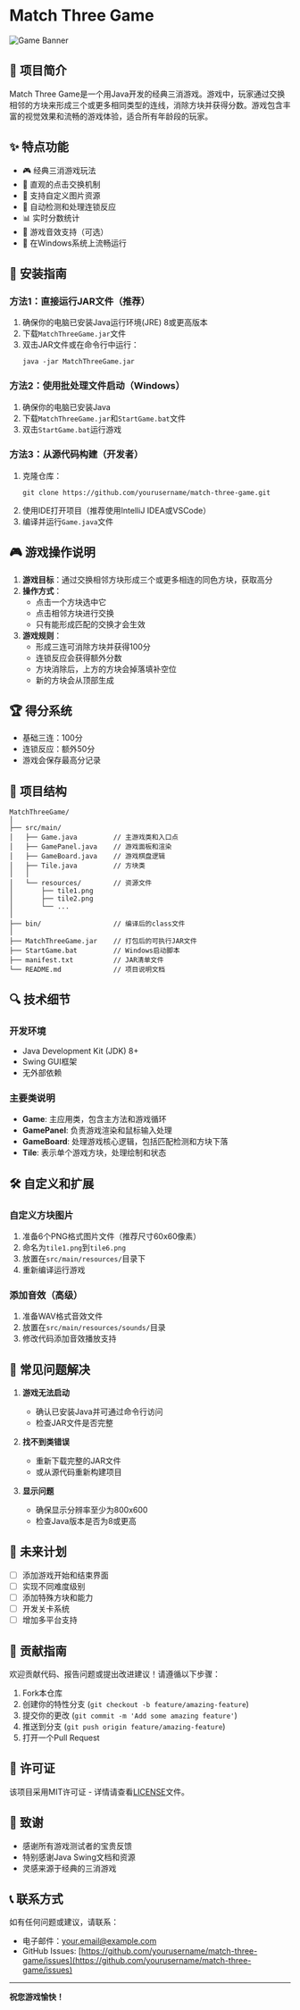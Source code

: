 # Match Three Game

![Game Banner](https://via.placeholder.com/800x200?text=Match+Three+Game)

## 📖 项目简介

Match Three Game是一个用Java开发的经典三消游戏。游戏中，玩家通过交换相邻的方块来形成三个或更多相同类型的连线，消除方块并获得分数。游戏包含丰富的视觉效果和流畅的游戏体验，适合所有年龄段的玩家。

## ✨ 特点功能

- 🎮 经典三消游戏玩法
- 🎯 直观的点击交换机制
- 🎨 支持自定义图片资源
- 🔄 自动检测和处理连锁反应
- 📊 实时分数统计
- 🎵 游戏音效支持（可选）
- 📱 在Windows系统上流畅运行

## 🔧 安装指南

### 方法1：直接运行JAR文件（推荐）

1. 确保你的电脑已安装Java运行环境(JRE) 8或更高版本
2. 下载`MatchThreeGame.jar`文件
3. 双击JAR文件或在命令行中运行：
   ```
   java -jar MatchThreeGame.jar
   ```

### 方法2：使用批处理文件启动（Windows）

1. 确保你的电脑已安装Java
2. 下载`MatchThreeGame.jar`和`StartGame.bat`文件
3. 双击`StartGame.bat`运行游戏

### 方法3：从源代码构建（开发者）

1. 克隆仓库：
   ```
   git clone https://github.com/yourusername/match-three-game.git
   ```
2. 使用IDE打开项目（推荐使用IntelliJ IDEA或VSCode）
3. 编译并运行`Game.java`文件

## 🎮 游戏操作说明

1. **游戏目标**：通过交换相邻方块形成三个或更多相连的同色方块，获取高分
2. **操作方式**：
   - 点击一个方块选中它
   - 点击相邻方块进行交换
   - 只有能形成匹配的交换才会生效
3. **游戏规则**：
   - 形成三连可消除方块并获得100分
   - 连锁反应会获得额外分数
   - 方块消除后，上方的方块会掉落填补空位
   - 新的方块会从顶部生成

## 🏆 得分系统

- 基础三连：100分
- 连锁反应：额外50分
- 游戏会保存最高分记录

## 📁 项目结构

```
MatchThreeGame/
│
├── src/main/
│   ├── Game.java         // 主游戏类和入口点
│   ├── GamePanel.java    // 游戏面板和渲染
│   ├── GameBoard.java    // 游戏棋盘逻辑
│   ├── Tile.java         // 方块类
│   │
│   └── resources/        // 资源文件
│       ├── tile1.png
│       ├── tile2.png
│       └── ...
│
├── bin/                  // 编译后的class文件
│
├── MatchThreeGame.jar    // 打包后的可执行JAR文件
├── StartGame.bat         // Windows启动脚本
├── manifest.txt          // JAR清单文件
└── README.md             // 项目说明文档
```

## 🔍 技术细节

### 开发环境

- Java Development Kit (JDK) 8+
- Swing GUI框架
- 无外部依赖

### 主要类说明

- **Game**: 主应用类，包含主方法和游戏循环
- **GamePanel**: 负责游戏渲染和鼠标输入处理
- **GameBoard**: 处理游戏核心逻辑，包括匹配检测和方块下落
- **Tile**: 表示单个游戏方块，处理绘制和状态

## 🛠 自定义和扩展

### 自定义方块图片

1. 准备6个PNG格式图片文件（推荐尺寸60x60像素）
2. 命名为`tile1.png`到`tile6.png`
3. 放置在`src/main/resources/`目录下
4. 重新编译运行游戏

### 添加音效（高级）

1. 准备WAV格式音效文件
2. 放置在`src/main/resources/sounds/`目录
3. 修改代码添加音效播放支持

## 🐛 常见问题解决

1. **游戏无法启动**
   - 确认已安装Java并可通过命令行访问
   - 检查JAR文件是否完整

2. **找不到类错误**
   - 重新下载完整的JAR文件
   - 或从源代码重新构建项目

3. **显示问题**
   - 确保显示分辨率至少为800x600
   - 检查Java版本是否为8或更高

## 📝 未来计划

- [ ] 添加游戏开始和结束界面
- [ ] 实现不同难度级别
- [ ] 添加特殊方块和能力
- [ ] 开发关卡系统
- [ ] 增加多平台支持

## 👥 贡献指南

欢迎贡献代码、报告问题或提出改进建议！请遵循以下步骤：

1. Fork本仓库
2. 创建你的特性分支 (`git checkout -b feature/amazing-feature`)
3. 提交你的更改 (`git commit -m 'Add some amazing feature'`)
4. 推送到分支 (`git push origin feature/amazing-feature`)
5. 打开一个Pull Request

## 📜 许可证

该项目采用MIT许可证 - 详情请查看[LICENSE](LICENSE)文件。

## 👏 致谢

- 感谢所有游戏测试者的宝贵反馈
- 特别感谢Java Swing文档和资源
- 灵感来源于经典的三消游戏

## 📞 联系方式

如有任何问题或建议，请联系：

- 电子邮件：[your.email@example.com](mailto:your.email@example.com)
- GitHub Issues: [https://github.com/yourusername/match-three-game/issues](https://github.com/yourusername/match-three-game/issues)

---

**祝您游戏愉快！**

